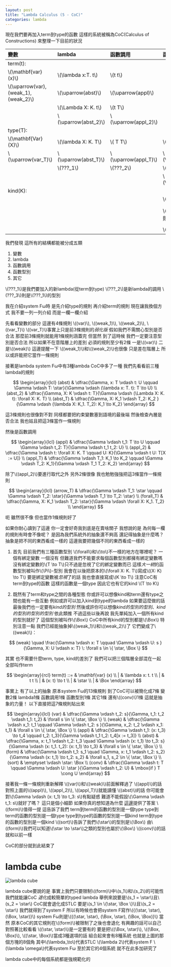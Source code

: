 ```yaml
---
layout: post
title: "Lambda Calculus (5 - CoC)"
categories: lambda
---
```


現在我們要再加入term到type的函數
這樣的系統被稱為CoC(Calculus of Constructions)
來整理一下目前的狀況

| 變數                                  | lambda               | 函數調用             | 函數型別              | 其它
|:--------------------------------------|:---------------------|:---------------------|:-----------------------|:---
| term(t):                              |                      |                      |                        |
| \\(\mathbf{var}(x)\\)                   | \\(\lambda x:T. t\\)   | \\(t t\\)              |                        |
| \\(\uparrow(var), (weak_1), (weak_2)\\) | \\(\uparrow(abst)\\)   | \\(\uparrow(appl)\\)   |                        |
|                                       | \\(\Lambda X: K. t\\)  | \\(t T\\)              |                        |
|                                       | \\(\uparrow(abst_2)\\) | \\(\uparrow(appl_2)\\) |                        |
| type(T):                              |                      |                      |                        |
| \\(\mathbf{Var}(X)\\)                   | \\(\lambda X: K. T\\)  | \\( T T\\)             | \\(T \to T\\)            |
| \\(\uparrow(var_T)\\)                   | \\(\uparrow(abst_T)\\) | \\(\uparrow(appl_T)\\) | \\(\uparrow(arrow_T)\\)  |
|                                       | \\(???_1\\)            | \\(???_2\\)            | \\(\forall X: K. T\\)    |
|                                       |                      |                      | \\(\uparrow(forall_T)\\) |
| kind(K):                              |                      |                      |                        |
|                                       |                      |                      | \\(K \to K\\)            | \\(\star\\)
|                                       |                      |                      | \\(\uparrow\\)(不用規則) | \\(\uparrow\\)(不用規則)
|                                       |                      |                      | \\(???_3\\)              |

<!--more-->

我們發現
這所有的結構都能被分成五類
1. 變數
2. lambda
3. 函數調用
4. 函數型別
5. 其它

\\(???_1\\)是我們要加入的新lambda(從term到type)
\\(???_2\\)是新lambda的調用
\\(???_3\\)則是\\(???_1\\)的型別

我在介紹system Fω時
是先介紹type的規則
再介紹term的規則
現在讓我換個方式
我不要一列一列介紹
而是一欄一欄介紹

先看看變數的部分
這邊有4條規則
\\((var)\\), \\((weak_1)\\), \\((weak_2)\\), \\((var_T)\\)
\\((var_T)\\)事實上只是前3條規則的*弱化版*
假如我們不需關心型別是否合法
那麼前3條規則就能用1條規則涵蓋完
但當然
到了這時候
我們一定要注意型別是否合法
所以如果不在意階層上的差別
必須的規則至少有2條
一是\\((var)\\)
二是\\((weak)\\)
這邊提醒一下
\\((weak_1)\\)和\\((weak_2)\\)也很像
只是差在階層上
所以或許能把它當作一條規則

接著是lambda
system Fω中有3種lambda
CoC中多了一種
我們先看看前三種lambda的規則

$$
\begin{array}{lcl}
(abst) & \dfrac{\Gamma, x: T \vdash t: U \qquad \Gamma \vdash T: \star}{\Gamma \vdash (\lambda x: T. t): T \to U} \\
(abst_2) & \dfrac{\Gamma, X: K \vdash t: T}{\Gamma \vdash (\Lambda X: K. t): \forall X: K. T} \\
(abst_T) & \dfrac{\Gamma, X: K_1 \vdash T_2: K_2 }{\Gamma \vdash (\lambda X: K_1. T_2): K_1 \to K_2}
\end{array}
$$

這3條規則也很像對不對
同樣都要把約束變數塞到語境的最後端
然後檢查內層是否合法
我也姑且把這3條當作一條規則

然後是函數調用

$$
\begin{array}{lcl}
(appl) & \dfrac{\Gamma \vdash t_1: T \to U \qquad \Gamma \vdash t_2: T}{\Gamma \vdash t_1 t_2: U} \\
(appl_2) & \dfrac{\Gamma \vdash t: \forall X: K. T \qquad U: K}{\Gamma \vdash t U: T[X := U]} \\
(appl_T) & \dfrac{\Gamma \vdash T_1: K_1 \to K_2 \qquad \Gamma \vdash T_2: K_1}{\Gamma \vdash T_1 T_2: K_2}
\end{array}
$$

除了\\((appl_2)\\)要進行取代之外
另外2條很像
我也勉勉強強把這3條當作一條規則

$$
\begin{array}{lcl}
(arrow_T) & \dfrac{\Gamma \vdash T_1: \star \qquad \Gamma \vdash T_2: \star}{\Gamma \vdash T_1 \to T_2: \star} \\
(forall_T) & \dfrac{\Gamma, X: K_1 \vdash T_2: \star}{\Gamma \vdash \forall X: K_1. T_2} \\
\end{array}
$$

呃 雖然很不像
但也當作1條規則好了

如果你耐心讀到了這邊
你一定會好奇我到底是在賣啥關子
我想說的是
為何每一欄的規則有時會不像呢？
是因為我們系統外的抽象還不夠高
還記得抽象是什麼嗎？
抽象是把不同的東西看成一樣的
這邊我要把幾個不同的東西看成一樣的

1. 首先
   目前我們有三種函數型別
   \\(\forall\\)和\\(\to\\)不一樣的地方在哪裡呢？
   一個有綁定變數
   一個沒有
   但難道我們不能要求每個函數型別都擁有綁定變數嗎
   沒有綁定變數的\\(T \to T\\)只不過是忽視了它的綁定變數而已
   這樣*大一統*的函數型別被叫作\\(\Pi\\)-型別
   我會在以後把原本的\\(\forall X: K. T\\)寫成\\((X: K) \to T\\)
   要是綁定變數被*忽視*了的話
   我也會直接寫成\\(K \to T\\)
   注意CoC有term到type的函數
   這樣的函數是一個type
   因此它也有它的kind \\(T \to K\\)

2. 既然有了term和type之間的各種型態
   你或許可以想像kind和term還有type之間也能有一些互動
   例如或許可以加入kind到type的lambda
   如果要這麼做的話
   最後我們也一定要有*kind的型別*
   然後或許你可以想像*kind的型別的型別*、*kind的型別的型別的型別*
   依此類推
   不過這些以後再說
   我先單純加入一個所有kind的型別就好了
   這個型別被叫作\\(\Box\\)
   CoC中所有kind的型別都是\\(\Box\\)
   特別注意一點
   我們已經能抽象掉\\((weak_1)\\)和\\((weak_2)\\)了
   它們變成了\\((weak)\\)：

$$
(weak) \quad \frac{\Gamma \vdash x: T \qquad \Gamma \vdash U: s }{\Gamma, X: U \vdash x: T} \: \forall s \in \{ \star, \Box \}
$$

其實
也不需要什麼term, type, kind的差別了
我們可以把三個階層全部混在一起
全部叫作term

$$
\begin{array}{rcl}
term(t) ::= & \mathbf{var} (x) \\
          | & \lambda x: t. t \\
          | & t t \\
          | & (x: t) \to t \\
          | & \star \\
          | & \Box
\end{array}
$$

事實上
有了以上的抽象
原本system Fω的13條規則
到了CoC可以被簡化成7條
變數2條
lambda1條
函數調用1條
函數型別1條
其它1條
還有\\((conv)\\)1條
這就是抽象的力量！
以下直接把這7條規則貼出來

$$
\begin{array}{lcl}
(var) & \dfrac{\Gamma \vdash t_2: s}{\Gamma, t_1: t_2 \vdash t_1: t_2} & \forall s \in \{ \star, \Box \} \\
(weak) & \dfrac{\Gamma \vdash x_1: t_1 \qquad \Gamma \vdash t_2: s }{\Gamma, x_2: t_2 \vdash x_1: t_1} & \forall s \in \{ \star, \Box \} \\
(appl) & \dfrac{\Gamma \vdash t_1: (x: t_3) \to t_4 \qquad t_2: t_3}{\Gamma \vdash t_1 t_2: t_4[x := t_3]} \\
(abst) & \dfrac{\Gamma, x: t_1 \vdash t_2: t_3 \quad \Gamma \vdash (x: t_1) \to t_3: s}{\Gamma \vdash (x: t_1. t_2): (x: t_1) \to t_3} & \forall s \in \{ \star, \Box \} \\
(form) & \dfrac{\Gamma \vdash t_1: s_1 \quad \Gamma, x: t_1 \vdash t_2: s_2}{\Gamma \vdash (x: t_1) \to t_2: s_2} & \forall s_1, s_2 \in \{ \star, \Box \} \\
(sort) & \emptyset \vdash \star: \Box \\
(conv) & \dfrac{\Gamma \vdash t: T \qquad \Gamma \vdash U: \star }{\Gamma \vdash t_2: U} & \mbox{if } T \cong U
\end{array}
$$

接著我一條一條規則重新解釋
\\((var)\\)和\\((weak)\\)前面解釋過了
\\((appl)\\)的話
對照上面的\\((appl)\\), \\((appl_2)\\), \\((appl_T)\\)就能讀懂
\\((abst)\\)的話
你可能會對\\(\Gamma \vdash (x: t_1) \to t_3: s\\)有點疑惑
難道不能假設\\(\Gamma \vdash t_1: s\\)就好了嗎？
這只是個小細節
如果你真的想知道為什麼
[這邊](http://cs.stackexchange.com/questions/53524/premiss-of-reduction-rule-abst-of-pure-type-systems)提供了答案
\\((form)\\)值得一提
這告訴了我們
term到term的函數的型別是一個type
type到term的函數的型別是一個type
type到type的函數的型別是一個kind
term到type的函數的型別是一個kind
\\((sort)\\)告訴了我們\\(\star\\)的型別是\\(\Box\\)
由\\((form)\\)我們可以知道\\(\star \to \star\\)之類的型別也屬於\\(\Box\\)
\\((conv)\\)的話
就和以前一樣

CoC的部分就到此結束了

# lambda cube

![lambda cube](https://upload.wikimedia.org/wikipedia/commons/1/19/Lambda_cube.png)

lambda cube要說的是
事實上我們只要限制\\((form)\\)中\\(s_1\\)和\\(s_2\\)的可能性
我們就能讓CoC *退化*成較簡單的typed lambda
舉例來說要是\\(s_1 = \star\\)且\\(s_2 = \star\\)
CoC就會退化成STLC
要是\\(s_1 \in \\{\star, \Box \\}\\)且\\(s_2 = \star\\)
我們就得到了system F
所以有時候也會把system F寫作\\(\{(\star, \star), (\Box, \star)\}\\)
system Fω則是\\(\{(\star, \star), (\Box, \star), (\Box, \Box)\}\\)
當然
原本CoC的其它規則在\\((form)\\)被限制了之後也會退化
有興趣的話可以自己對照著比較看看
\\((\star, \star)\\)是一定要有的
要是把\\((\Box, \star)\\), \\((\Box, \Box)\\), \\((\star, \Box)\\)當成3種選項的話
組合起來會有8種系統
也就是上圖的那個方塊的8個角
其中\\(\lambda_\to\\)代表STLC
\\(\lambda 2\\)代表system F
\\(\lambda \omega\\)代表system Fω
至於其它的4個系統
就不在此多加研究了

lambda cube中的每個系統都是強規範化的
